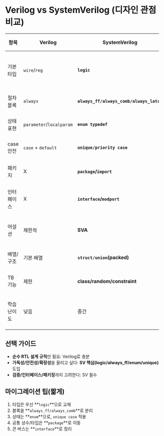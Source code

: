 # Verilog vs SystemVerilog (디자인 관점 비교)

| 항목 | Verilog | SystemVerilog | 비고/추천 |
|---|---|---|---|
| 기본 타입 | `wire`/`reg` | **`logic`** | 단일 드라이버 전제, SV 권장 |
| 절차 블록 | `always` | **`always_ff/always_comb/always_latch`** | 의도 명확, 에러 감소 |
| 상태 표현 | `parameter`/`localparam` | **`enum typedef`** | 가독성/안전성 ↑ |
| case 안전 | `case` + `default` | **`unique/priority case`** | 커버리지/런타임 경고 |
| 패키지 | X | **`package`/`import`** | 공통 상수/타입 공유 |
| 인터페이스 | X | **`interface`/`modport`** | 포트 묶음/버스 연결 간소화 |
| 어설션 | 제한적 | **SVA** | 설계 검증 강화(TB/에뮬) |
| 배열/구조 | 기본 배열 | **`struct/union`(packed)** | 합성 범위 확인 필요 |
| TB 기능 | 제한 | **class/random/constraint** | TB 전용(디자인 X) |
| 학습 난이도 | 낮음 | 중간 | Verilog → SV 업그레이드 권장 |

## 선택 가이드
- **순수 RTL 설계 규칙**만 필요: Verilog로 충분  
- **가독성/안전성/확장성**을 올리고 싶다: **SV 핵심(logic/always_ff/enum/unique)** 도입  
- **검증/인터페이스/패키징**까지 고려한다: SV 필수

## 마이그레이션 팁(짧게)
1. 타입은 우선 **`logic`**으로 교체  
2. 블록을 **`always_ff/always_comb`**로 분리  
3. 상태는 **`enum`**으로, `unique case` 적용  
4. 공통 상수/타입은 **`package`**로 이동  
5. 큰 버스는 **`interface`**로 정리
